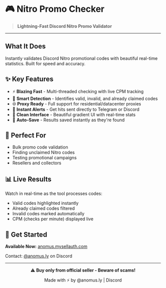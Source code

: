 # 🎮 Nitro Promo Checker

> **Lightning-Fast Discord Nitro Promo Validator**

---

## What It Does

Instantly validates Discord Nitro promotional codes with beautiful real-time statistics. Built for speed and accuracy.

## ✨ Key Features

- ⚡ **Blazing Fast** - Multi-threaded checking with live CPM tracking
- 🎯 **Smart Detection** - Identifies valid, invalid, and already claimed codes
- 🌐 **Proxy Ready** - Full support for residential/datacenter proxies
- 📱 **Instant Alerts** - Get hits sent directly to Telegram or Discord
- 🎨 **Clean Interface** - Beautiful gradient UI with real-time stats
- 💾 **Auto-Save** - Results saved instantly as they're found

## 🎯 Perfect For

- Bulk promo code validation
- Finding unclaimed Nitro codes
- Testing promotional campaigns
- Resellers and collectors

## 📊 Live Results

Watch in real-time as the tool processes codes:
- Valid codes highlighted instantly
- Already claimed codes filtered
- Invalid codes marked automatically
- CPM (checks per minute) displayed live

## 🛒 Get Started

**Available Now:** [anomus.mysellauth.com](https://anomus.mysellauth.com)

Contact: [@anomus.ly](https://discord.com/users/1136625769628581928) on Discord

---

<div align="center">

⚠️ **Buy only from official seller - Beware of scams!**

Made with ⚡ by @anomus.ly | Discord

</div>
